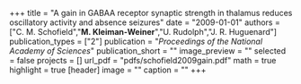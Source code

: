 +++
title = "A gain in GABAA receptor synaptic strength in thalamus reduces oscillatory activity and absence seizures"
date = "2009-01-01"
authors = ["C. M. Schofield","<b>M. Kleiman-Weiner</b>","U. Rudolph","J. R. Huguenard"]
publication_types = ["2"]
publication = "_Proceedings of the National Academy of Sciences_"
publication_short = ""
image_preview = ""
selected = false
projects = []
url_pdf = "pdfs/schofield2009gain.pdf"
math = true
highlight = true
[header]
image = ""
caption = ""
+++


